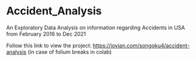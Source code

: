 # Accident_Analysis
An Exploratory Data Analysis on information regarding Accidents in USA from February 2016 to Dec 2021


Follow this link to view the project: https://jovian.com/songoku4/accident-analysis (in case of folium breaks in colab)
